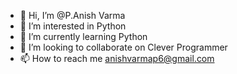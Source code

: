 - 👋 Hi, I’m @P.Anish Varma
- 👀 I’m interested in Python
- 🌱 I’m currently learning Python
- 💞️ I’m looking to collaborate on Clever Programmer
- 📫 How to reach me anishvarmap6@gmail.com

<!---
A9strongguy/A9strongguy is a ✨ special ✨ repository because its `README.md` (this file) appears on your GitHub profile.
You can click the Preview link to take a look at your changes.
--->
